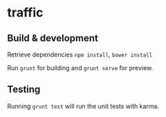 # traffic

## Build & development

Retrieve dependencies
`npm install`,
`bower install`

Run `grunt` for building and `grunt serve` for preview.

## Testing

Running `grunt test` will run the unit tests with karma.
